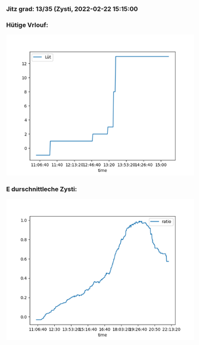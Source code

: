 ### Jitz grad: 13/35 (Zysti, 2022-02-22 15:15:00

### Hütige Vrlouf:
![Graph](Today.png)

### E durschnittleche Zysti:
![Graph](Zysti.png)